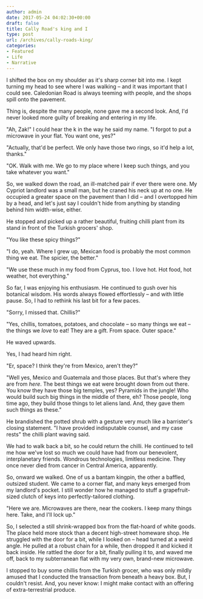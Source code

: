 ```yaml
---
author: admin
date: 2017-05-24 04:02:30+00:00
draft: false
title: Cally Road's king and I
type: post
url: /archives/cally-roads-king/
categories:
- Featured
- Life
- Narrative
---
```


I shifted the box on my shoulder as it's sharp corner bit into me. I kept turning my head to see where I was walking – and it was important that I could see. Caledonian Road is always teeming with people, and the shops spill onto the pavement.

Thing is, despite the many people, none gave me a second look. And, I'd never looked more guilty of breaking and entering in my life.

"Ah, Zak!" I could hear the k in the way he said my name.
"I forgot to put a microwave in your flat. You want one, yes?"

"Actually, that'd be perfect. We only have those two rings, so it'd help a lot, thanks."

"OK. Walk with me. We go to my place where I keep such things, and you take whatever you want."

So, we walked down the road, an ill-matched pair if ever there were one. My Cypriot landlord was a small man, but he craned his neck up at no one. He occupied a greater space on the pavement than I did – and I overtopped him by a head, and let's just say I couldn't hide from anything by standing behind him width-wise, either.

He stopped and picked up a rather beautiful, fruiting chilli plant from its stand in front of the Turkish grocers' shop.

"You like these spicy things?"

"I do, yeah. Where I grew up, Mexican food is probably the most common thing we eat. The spicier, the better."

"We use these much in my food from Cyprus, too. I love hot. Hot food, hot weather, hot everything."

So far, I was enjoying his enthusiasm. He continued to gush over his botanical wisdom. His words always flowed effortlessly – and with little pause. So, I had to rethink his last bit for a few paces.

"Sorry, I missed that. Chillis?"

"Yes, chillis, tomatoes, potatoes, and chocolate – so many things we eat – the things we _love_ to eat! They are a gift. From space. Outer space."

He waved upwards.

Yes, I had heard him right.

"Er, space? I think they're from Mexico, aren't they?"

"Well yes, Mexico and Guatemala and those places. But that's where they are from _here_. The best things we eat were brought down from out there. You know they have those big temples, yes? Pyramids in the jungle! Who would build such big things in the middle of there, eh? Those people, long time ago, they build those things to let aliens land. And, they gave them such things as these."

He brandished the potted shrub with a gesture very much like a barrister's closing statement. "I have provided indisputable counsel, and my case rests" the chilli plant waving said.

We had to walk back a bit, so he could return the chilli. He continued to tell me how we've lost so much we could have had from our benevolent, interplanetary friends. Wondrous technologies, limitless medicine. They once never died from cancer in Central America, apparently.

So, onward we walked. One of us a bantam kingpin, the other a baffled, outsized student. We came to a corner flat, and many keys emerged from my landlord's pocket. I still wonder how he managed to stuff a grapefruit-sized clutch of keys into perfectly-tailored clothing.

"Here we are. Microwaves are there, near the cookers. I keep many things here. Take, and I'll lock up."

So, I selected a still shrink-wrapped box from the flat-hoard of white goods. The place held more stock than a decent high-street homeware shop. He struggled with the door for a bit, while I looked on – head turned at a weird angle. He pulled at a robust chain for a while, then dropped it and kicked it back inside. He rattled the door for a bit, finally pulling it to, and waved me off, back to my subterranean flat with my very own, brand-new microwave.

I stopped to buy some chillis from the Turkish grocer, who was only mildly amused that I conducted the transaction from beneath a heavy box. But, I couldn't resist. And, you never know: I might make contact with an offering of extra-terrestrial produce.
